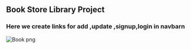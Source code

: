 ## Book Store Library Project
### Here we create links for add ,update ,signup,login  in navbarn
![Book png](https://github.com/yashikakukrejaa/Reactjsprojectt/assets/141356296/cb20b8a5-9ade-4230-b4f3-a8ac6b79de68)


